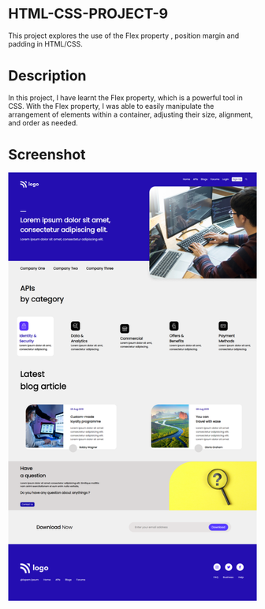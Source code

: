 # HTML-CSS-PROJECT-9

This project explores the use of the Flex property , position margin and padding in HTML/CSS.

# Description

In this project, I have learnt the Flex property, which is a powerful tool in CSS. With the Flex property, I was able to easily manipulate the arrangement of elements within a container, adjusting their size, alignment, and order as needed.


# Screenshot

![image](Screenshot.png)
